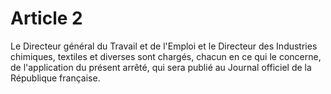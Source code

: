 # Article 2

Le Directeur général du Travail et de l'Emploi et le Directeur des Industries chimiques, textiles et diverses sont chargés, chacun en ce qui le concerne, de l'application du présent arrêté, qui sera publié au Journal officiel de la République française.
